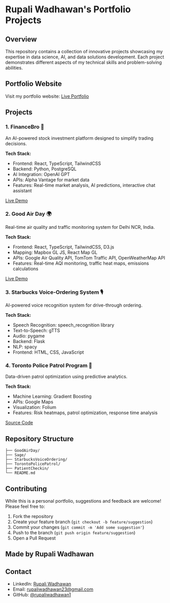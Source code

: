 # Rupali Wadhawan's Portfolio Projects

## Overview
This repository contains a collection of innovative projects showcasing my expertise in data science, AI, and data solutions development. Each project demonstrates different aspects of my technical skills and problem-solving abilities.

## Portfolio Website
Visit my portfolio website: [Live Portfolio](https://rupaliwadhawan.com)

## Projects

### 1. FinanceBro 🚀
An AI-powered stock investment platform designed to simplify trading decisions.

**Tech Stack:**
- Frontend: React, TypeScript, TailwindCSS
- Backend: Python, PostgreSQL
- AI Integration: OpenAI GPT
- APIs: Alpha Vantage for market data
- Features: Real-time market analysis, AI predictions, interactive chat assistant

[Live Demo](https://finance-bro.replit.app/) 

### 2. Good Air Day 🌍
Real-time air quality and traffic monitoring system for Delhi NCR, India.

**Tech Stack:**
- Frontend: React, TypeScript, TailwindCSS, D3.js
- Mapping: Mapbox GL JS, React Map GL
- APIs: Google Air Quality API, TomTom Traffic API, OpenWeatherMap API
- Features: Real-time AQI monitoring, traffic heat maps, emissions calculations

[Live Demo](https://good-air-day.netlify.app/) 

### 3. Starbucks Voice-Ordering System 🎙️
AI-powered voice recognition system for drive-through ordering.

**Tech Stack:**
- Speech Recognition: speech_recognition library
- Text-to-Speech: gTTS
- Audio: pygame
- Backend: Flask
- NLP: spacy
- Frontend: HTML, CSS, JavaScript

### 4. Toronto Police Patrol Program 👮
Data-driven patrol optimization using predictive analytics.

**Tech Stack:**
- Machine Learning: Gradient Boosting
- APIs: Google Maps
- Visualization: Folium
- Features: Risk heatmaps, patrol optimization, response time analysis

[Source Code](/TorontoPolicePatrol)

## Repository Structure
```
├── GoodAirDay/
├── Sage/
├── StarbucksVoiceOrdering/
├── TorontoPolicePatrol/
├── PatientCheckin/
└── README.md
```

## Contributing
While this is a personal portfolio, suggestions and feedback are welcome! Please feel free to:
1. Fork the repository
2. Create your feature branch (`git checkout -b feature/suggestion`)
3. Commit your changes (`git commit -m 'Add some suggestion'`)
4. Push to the branch (`git push origin feature/suggestion`)
5. Open a Pull Request

## Made by Rupali Wadhawan

## Contact
- LinkedIn: [Rupali Wadhawan](https://www.linkedin.com/in/rupali-wadhawan-5477817b/)
- Email: rupaliwadhawan23@gmail.com
- GitHub: [@rupaliwadhawan1](https://github.com/rupaliwadhawan1)

